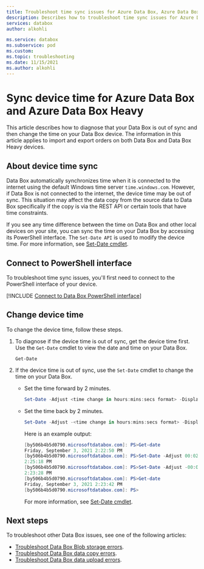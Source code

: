 ```yaml
---
title: Troubleshoot time sync issues for Azure Data Box, Azure Data Box Heavy devices
description: Describes how to troubleshoot time sync issues for Azure Data Box or Azure Data Box Heavy device via the PowerShell interface.
services: databox
author: alkohli

ms.service: databox
ms.subservice: pod
ms.custom:
ms.topic: troubleshooting
ms.date: 11/15/2021
ms.author: alkohli
---
```


# Sync device time for Azure Data Box and Azure Data Box Heavy

This article describes how to diagnose that your Data Box is out of sync and then change the time on your Data Box device. The information in this article applies to import and export orders on both Data Box and Data Box Heavy devices.


## About device time sync

Data Box automatically synchronizes time when it is connected to the internet using the default Windows time server `time.windows.com`. However, if Data Box is not connected to the internet, the device time may be out of sync. This situation may affect the data copy from the source data to Data Box specifically if the copy is via the REST API or certain tools that have time constraints.

If you see any time difference between the time on Data Box and other local devices on your site, you can sync the time on your Data Box by accessing its PowerShell interface. The `Set-Date API` is used to modify the device time. For more information, see [Set-Date cmdlet](/powershell/module/microsoft.powershell.utility/set-date).


## Connect to PowerShell interface

To troubleshoot time sync issues, you'll first need to connect to the PowerShell interface of your device.

[!INCLUDE [Connect to Data Box PowerShell interface](../../includes/data-box-connect-powershell-interface.md)]


## Change device time

To change the device time, follow these steps.

1. To diagnose if the device time is out of sync, get the device time first. Use the `Get-Date` cmdlet to view the date and time on your Data Box.

    `Get-Date`

1. If the device time is out of sync, use the `Set-Date` cmdlet to change the time on your Data Box.

    - Set the time forward by 2 minutes.

        ```powershell
        Set-Date -Adjust <time change in hours:mins:secs format> -DisplayHint Time
        ```
    - Set the time back by 2 minutes.

        ```powershell
        Set-Date -Adjust -<time change in hours:mins:secs format> -DisplayHint Time
        ```

        Here is an example output:

        ```powershell
        [by506b4b5d0790.microsoftdatabox.com]: PS>Get-date
        Friday, September 3, 2021 2:22:50 PM
        [by506b4b5d0790.microsoftdatabox.com]: PS>Set-Date -Adjust 00:02:00 -DisplayHint Time
        2:25:18 PM
        [by506b4b5d0790.microsoftdatabox.com]: PS>Set-Date -Adjust -00:02:00 -DisplayHint Time
        2:23:28 PM
        [by506b4b5d0790.microsoftdatabox.com]: PS>Get-date
        Friday, September 3, 2021 2:23:42 PM
        [by506b4b5d0790.microsoftdatabox.com]: PS>
        ```
        For more information, see [Set-Date cmdlet](/powershell/module/microsoft.powershell.utility/set-date).

## Next steps

To troubleshoot other Data Box issues, see one of the following articles:

- [Troubleshoot Data Box Blob storage errors](data-box-troubleshoot-rest.md).
- [Troubleshoot Data Box data copy errors](data-box-troubleshoot.md).
- [Troubleshoot Data Box data upload errors](data-box-troubleshoot-data-upload.md).

